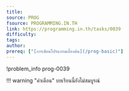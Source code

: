 ```yaml
---
title: 
source: PROG
fsource: PROGRAMMING.IN.TH
link: https://programming.in.th/tasks/0039
difficulty: 
tags: 
author: 
prereq: ["[การเขียนโปรแกรมเบื้องต้น](/prog-basic)"]
---
```


!problem_info prog-0039

!!! warning "คำเตือน"
    บทเรียนนี้ยังไม่สมบูรณ์
